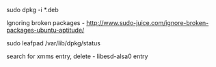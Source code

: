 sudo dpkg -i *.deb

Ignoring broken packages - http://www.sudo-juice.com/ignore-broken-packages-ubuntu-aptitude/

sudo leafpad /var/lib/dpkg/status

search for xmms entry, delete - libesd-alsa0 entry